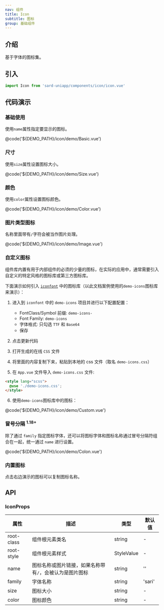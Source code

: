 ```yaml
---
nav: 组件
title: Icon
subtitle: 图标
group: 基础组件
---
```


## 介绍

基于字体的图标集。

## 引入

```ts
import Icon from 'sard-uniapp/components/icon/icon.vue'
```

## 代码演示

### 基础使用

使用`name`属性指定要显示的图标。

@code('${DEMO_PATH}/icon/demo/Basic.vue')

### 尺寸

使用`size`属性设置图标大小。

@code('${DEMO_PATH}/icon/demo/Size.vue')

### 颜色

使用`color`属性设置图标颜色。

@code('${DEMO_PATH}/icon/demo/Color.vue')

### 图片类型图标

名称里面带有`/`字符会被当作图片处理。

@code('${DEMO_PATH}/icon/demo/Image.vue')

### 自定义图标

组件库内置有用于内部组件的必须的少量的图标，在实际的应用中，通常需要引入自定义的特定风格的图标库或第三方图标库。

下面演示如何引入 <a href="https://www.iconfont.cn/" target="_blank">`iconfont`</a> 中的图标库（以此文档案例使用的`demo-icons`图标库来演示）：

1. 进入到 `iconfont` 中的 `demo-icons` 项目并进行以下配置配置：

   - FontClass/Symbol 前缀: `demo-icons-`
   - Font Family: `demo-icons`
   - 字体格式: 只勾选 `TTF` 和 `Base64`
   - 保存

2. 点击更新代码
3. 打开生成的在线 `CSS` 文件
4. 将里面的内容复制下来，粘贴到本地的 css 文件（取名 `demo-icons.css`）
5. 在 `App.vue` 文件导入 `demo-icons.css` 文件:

```html
<style lang="scss">
  @use './demo-icons.css';
</style>
```

6.  使用`demo-icons`图标库中的图标：

@code('${DEMO_PATH}/icon/demo/Custom.vue')

### 冒号分隔 <sup>1.18+</sup>

除了通过 `family` 指定图标字体，还可以将图标字体和图标名称通过冒号分隔符组合在一起，统一通过 `name` 进行设置。

@code('${DEMO_PATH}/icon/demo/Colon.vue')

### 内置图标

点击右边演示的图标可以复制图标名称。

## API

### IconProps

| 属性       | 描述                                                    | 类型       | 默认值 |
| ---------- | ------------------------------------------------------- | ---------- | ------ |
| root-class | 组件根元素类名                                          | string     | -      |
| root-style | 组件根元素样式                                          | StyleValue | -      |
| name       | 图标名称或图片链接，如果名称带有`/`，会被认为是图片图标 | string     | ''     |
| family     | 字体名称                                                | string     | 'sari' |
| size       | 图标大小                                                | string     | -      |
| color      | 图标颜色                                                | string     | -      |
